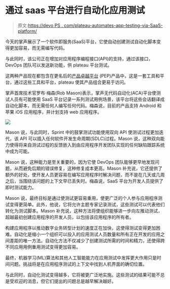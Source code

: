 # 通过 saas 平台进行自动化应用测试

> 原文:[https://devo PS . com/plateau-automates-app-testing-via-SaaS-platform/](https://devops.com/applause-automates-app-testing-via-saas-platform/)

今天的掌声展示了一个软件即服务(SaaS)平台，它使自动创建测试自动化脚本变得更加容易，而无需编写代码。

与此同时，该公司正在增加对应用程序编程接口(API)的支持，通过该接口，DevOps 团队可以发送新功能，供 plateau 平台测试。

这两种产品现在都包含在更名后的[产品卓越平台](https://www.applause.com/product-excellence-platform-launches) (PEP)产品中，这是一套工具和平台，通过这些工具和平台，plateau 使其产品组合更易于访问。

掌声首席技术官罗布·梅森(Rob Mason)表示，掌声无代码自动化(ACA)平台使测试人员有可能使用 SaaS 平台记录一系列测试用例场景，该平台将这些会话翻译成自动化脚本，而无需任何人编写任何代码。梅森说，目前的产品支持 Android 和苹果 iOS 应用程序，并计划支持 web 应用程序。

![](../Images/f1af7d62a4135496ffe296e627cb5ff3.png)

Mason 说，与此同时，Sprint 中的鼓掌测试功能使用双向 API 使测试过程更加迭代，该 API 可以插入任何软件开发生命周期(SDLC)过程。Mason 说，这种双向能力使得将来自测试过程的反馈嵌入到由应用程序开发团队实现的任何缺陷跟踪系统中成为可能。

Mason 说，这种能力是至关重要的，因为它使 DevOps 团队能够更早地发现问题，从而避免后期的错误修复，这种修复成本更高。Mason 补充说，它还提供了额外的好处，使开发人员更容易在编写应用程序时解决问题，而不是在几天或几周之后，当围绕该问题的上下文早已丢失时。梅森说，SaaS 平台为开发人员提供了即时测试能力。

Mason 说，最终目标是通过使测试更容易重用，使更广泛的个人参与应用程序测试变得更简单。此外，他说，它将允许主题专家记录测试，这些测试可以代表他们转化为测试脚本。Mason 补充说，这种方法将使组织能够进一步向左推动测试，超越最初创建应用程序的开发人员，以包括该应用程序的所有者。

构建应用程序以推动数字业务转型计划的速度正在加快，这使得测试变得更加困难。自动化是缩小一个组织可以投入的应用测试人员数量和所有正在开发的应用之间差距的唯一方法。自动化方法不仅减少了创建测试所需的时间和精力，还使得跨不同应用用例重用测试变得更加容易。

最终，机器学习(ML)算法和其他人工智能能力在应用测试中发挥更大作用只是时间问题。挑战将是在应用程序测试的上下文中找到人机界面的确切位置。

与此同时，自动化测试变得越多，它将被更广泛地实施。这些测试的结果可能不总是受欢迎的消息，但它们提出的问题总是越早解决越好。